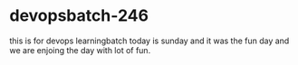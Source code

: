 # devopsbatch-246
this is for devops learningbatch
today is sunday and it was the fun day and we are enjoing the day with lot of fun.
